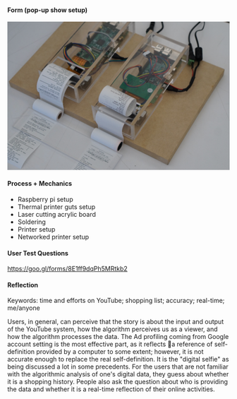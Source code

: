 #### Form (pop-up show setup)
![alt text](Assets/DSC04933.JPG "Networked printer")

#### Process + Mechanics
* Raspberry pi setup
* Thermal printer guts setup
* Laser cutting acrylic board
* Soldering 
* Printer setup
* Networked printer setup

#### User Test Questions
https://goo.gl/forms/8E1ff9dqPh5MRtkb2

#### Reflection
Keywords: time and efforts on YouTube; shopping list; accuracy; real-time; me/anyone

Users, in general, can perceive that the story is about the input and output of the YouTube system, how the algorithm perceives us as a viewer, and how the algorithm processes the data. The Ad profiling coming from Google account setting is the most effective part, as it reflects a reference of self-definition provided by a computer to some extent; however, it is not accurate enough to replace the real self-definition. It is the "digital selfie" as being discussed a lot in some precedents. For the users that are not familiar with the algorithmic analysis of one's digital data, they guess about whether it is a shopping history. People also ask the question about who is providing the data and whether it is a real-time reflection of their online activities. 




